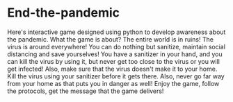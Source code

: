 # End-the-pandemic
Here's interactive game designed using python to develop awareness about the pandemic. 
What the game is about?
The entire world is in ruins! The virus is around everywhere! You can do nothing but sanitize, maintain social distancing and save yourselves! You have a sanitizer in your hand, and you can kill the virus by using it, but never get too close to the virus or you will get infected! Also, make sure that the virus doesn't make it to your home. Kill the virus using your sanitizer before it gets there. Also, never go far way from your home as that puts you in danger as well!
Enjoy the game, follow the protocols, get the message that the game delivers!
